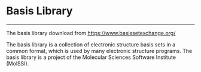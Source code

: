 # Basis Library

---
The basis library download from https://www.basissetexchange.org/

The basis library is a collection of electronic structure basis sets in a common format, which is used by many electronic structure programs. The basis library is a project of the Molecular Sciences Software Institute (MolSSI).
